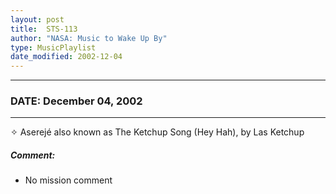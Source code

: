 ```yaml
---
layout: post
title:  STS-113
author: "NASA: Music to Wake Up By"
type: MusicPlaylist
date_modified: 2002-12-04
---
```


----
### DATE: December 04, 2002
----
✧ Aserejé also known as The Ketchup Song (Hey Hah), by Las Ketchup

##### Comment:
* No mission comment

